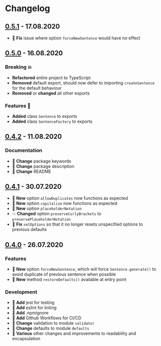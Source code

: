 # Changelog

## [0.5.1](../../tree/v0.5.1) - 17.08.2020
* :bug: **Fix** issue where option `forceNewSentence` would have no effect

## [0.5.0](../../tree/v0.5.0) - 16.08.2020
### Breaking :boom:
* **Refactored** entire project to TypeScript
* **Removed** default export, should now defer to importing `createSentence` for the default behaviour
* **Removed** or **changed** all other exports
### Features :tada:
* **Added** class `Sentence` to exports
* **Added** class `SentenceFactory` to exports

## [0.4.2](../../tree/v0.4.2) - 11.08.2020
### Documentation
* :nut_and_bolt: **Change** package keywords
* :nut_and_bolt: **Change** package description
* :nut_and_bolt: **Change** README

## [0.4.1](../../tree/v0.4.1) - 30.07.2020
* :tada: **New** option `allowDuplicates` now functions as expected
* :tada: **New** option `capitalize` now functions as expected
* :tada: **New** option `placeholderNotation`
* :boom: **Changed** option `preserveCurlyBrackets` to `preservePlaceholderNotation`
* :bug: **Fix** `setOptions` so that it no longer resets unspecified options to previous defaults

## [0.4.0](../../tree/v0.4.0) - 26.07.2020
### Features
* :tada: **New** option `forceNewSentence`, which will force `Sentence.generate()` to avoid duplicate of previous sentence when possible
* :tada: **New** method `restoreDefaults()` available at entry point
### Development
* :nut_and_bolt: **Add** jest for testing
* :nut_and_bolt: **Add** eslint for linting
* :nut_and_bolt: **Add** .npmignore
* :nut_and_bolt: **Add** Github Workflows for CI/CD
* :nut_and_bolt: **Change** validation to module `validator`
* :nut_and_bolt: **Change** defaults to module `defaults`
* :nut_and_bolt: **Various** other changes and improvements to readability and encapsulation
